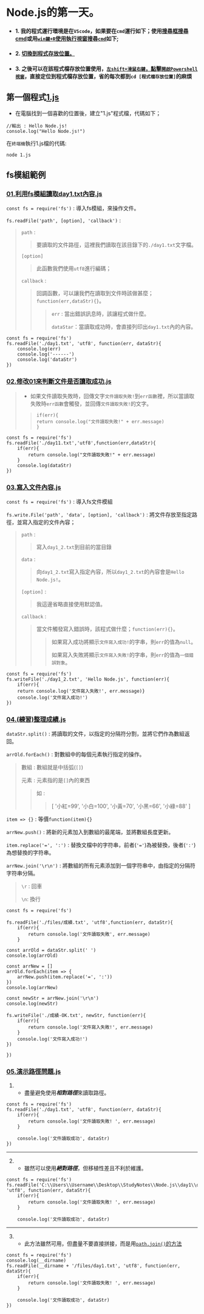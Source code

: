 # Node.js的第一天。

* #### 1. 我的程式運行環境是在`VScode`，如果要在`cmd`運行如下；使用[搜尋框搜尋cmd](../範例圖片/cmd01.png)或用[`win鍵+R`使用執行視窗搜尋`cmd`](../範例圖片/cmd02.png)如下;

* #### 2. [切換到程式存放位置。](../範例圖片/cmd03.png)

* #### 3. 之後可以在該程式檔存放位置使用，[`左shift+滑鼠右鍵`，點擊`開啟Powershell視窗`](../範例圖片/cmd04.png)，直接定位到程式檔存放位置，省的每次都到`cd [程式檔存放位置]`的麻煩

## 第一個程式[1.js](./1.js)

* 在電腦找到一個喜歡的位置後，建立"1.js"程式檔，代碼如下；
  
```
//輸出 : Hello Node.js!
console.log("Hello Node.js!")
```
在`終端機`執行1.js檔的代碼:
```
node 1.js
```

## fs模組範例
### [01.利用fs模組讀取day1.txt內容.js](./01.利用fs模組讀取day1內容.js)

`const fs = require('fs')` : 導入fs模組，來操作文件。

`fs.readFile('path', [option], 'callback')` : 
> `path` : 
> >要讀取的文件路徑，這裡我們讀取在該目錄下的`./day1.txt`文字檔。
>
> `[option]`
> >此函數我們使用`utf8`進行編碼；
>
> `callback` : 
> >回調函數，可以讓我們在讀取到文件時該做甚麼；`function(err,dataStr){}`。
> > >`err` : 當出錯誤訊息時，該讓程式做什麼。
> > >
> > >`dataStar`：當讀取成功時，會直接列印出`day1.txt`內的內容。

```
const fs = require('fs')
fs.readFile('./day1.txt', 'utf8', function(err, dataStr){
	console.log(err)
	console.log('------')
	console.log('dataStr')
})
```

### [02.修改01來判斷文件是否讀取成功.js](./02.修改01來判斷文件是否讀取成功.js)
>*  如果文件讀取失敗時，回傳文字`文件讀取失敗!`到`err函數`裡，所以當讀取失敗時`err函數`會觸發，並回傳`文件讀取失敗!`的文字。
>>```
>>if(err){
>> return console.log("文件讀取失敗!" + err.message)
>>}
>>```

```
const fs = require('fs')
fs.readFile('./day11.txt','utf8',function(err,dataStr){
    if(err){
        return console.log("文件讀取失敗!" + err.message)
    }
    console.log(dataStr)
})
```

### [03.寫入文件內容.js](./03.寫入文件內容.js)
`const fs = require('fs')` : 導入fs文件模組

`fs.write.File('path', 'data', [option], 'callback')` : 將文件存放至指定路徑，並寫入指定的文件內容；
>`path` :
>>寫入`day1_2.txt`到目前的當目錄
>
>`data` :
>>向`day1_2.txt`寫入指定內容，所以`day1_2.txt`的內容會是`Hello Node.js!`。
>
>`[option]` :
>>我這邊省略直接使用默認值。
>
>`callback` : 
>>當文件觸發寫入錯誤時，該程式做什麼；`function(err){}`。
>>>如果寫入成功將顯示`文件寫入成功!`的字串，則`err`的值為`null`。
>>>
>>>如果寫入失敗將顯示`文件寫入失敗!`的字串，則`err`的值為`一個錯誤對象`。

```
const fs = require('fs')
fs.writeFile('./day1_2.txt', 'Hello Node.js', function(err){
	if(err){
	return console.log('文件寫入失敗!', err.message)}
	console.log('文件寫入成功!')
})
```

###  [04.(練習)整理成績.js](./04.(練習)整理成績.js)
`dataStr.split()` : 將讀取的文件，以指定的分隔符分割，並將它們作為數組返回。

`arrOld.forEach()` : 對數組中的每個元素執行指定的操作。

>數組 : 數組就是中括弧(`[]`)
>
>元素 : 元素指的是`[]`內的東西
>> 如 : 
>>
>>>[ '小紅=99', '小白=100', '小黃=70', '小黑=66', '小綠=88' ]

`item => {}` : 等價`function(item){}`

`arrNew.push()` : 將新的元素加入到數組的最尾端，並將數組長度更新。

`item.replace('=', ':')` : 替換文檔中的字符串，前者(`'='`)為被替換，後者(`':'`)為想替換的字符串。

`arrNew.join('\r\n')` : 將數組的所有元素添加到一個字符串中，由指定的分隔符字符串分隔。
>`\r` : 回車
>
>`\n`: 換行
```
const fs = require('fs')

fs.readFile('./files/成績.txt', 'utf8',function(err, dataStr){
    if(err){
        return console.log('文件讀取失敗', err.message)
    }

const arrOld = dataStr.split(' ')
console.log(arrOld)

const arrNew = []
arrOld.forEach(item => {
    arrNew.push(item.replace('=', ':'))
})
console.log(arrNew)

const newStr = arrNew.join('\r\n')
console.log(newStr)

fs.writeFile('./成績-OK.txt', newStr, function(err){
    if(err){
        return console.log('文件寫入失敗!', err.message)
    }
    console.log('文件寫入成功!')
})

})
```

### [05.演示路徑問題.js](./05.演示路徑問題.js)
1. * 盡量避免使用***相對路徑***來讀取路徑。
```
const fs = require('fs')
fs.readFile('./day1.txt', 'utf8', function(err, dataStr){
    if(err){
        return console.log('文件讀取失敗! ', err.message)
    }

    console.log('文件讀取成功', dataStr)
})
```
---
2. * 雖然可以使用***絕對路徑***，但移植性差且不利於維護。
```
const fs = require('fs')
fs.readFile('C:\\Users\\Username\\Desktop\\StudyNotes\\Node.js\\day1\\day1.txt', 'utf8', function(err, dataStr){
    if(err){
        return console.log('文件讀取失敗! ', err.message)
    }

    console.log('文件讀取成功', dataStr)
```
---
3. * 此方法雖然可用，但盡量不要直接拼接，而是用[`path.join()`的方法](./06.path.join方法的使用.js)
```
const fs = require('fs')
console.log(__dirname)
fs.readFile(__dirname + '/files/day1.txt', 'utf8', function(err, dataStr){
    if(err){
        return console.log('文件讀取失敗! ', err.message)
    }

    console.log('文件讀取成功', dataStr)
})
```